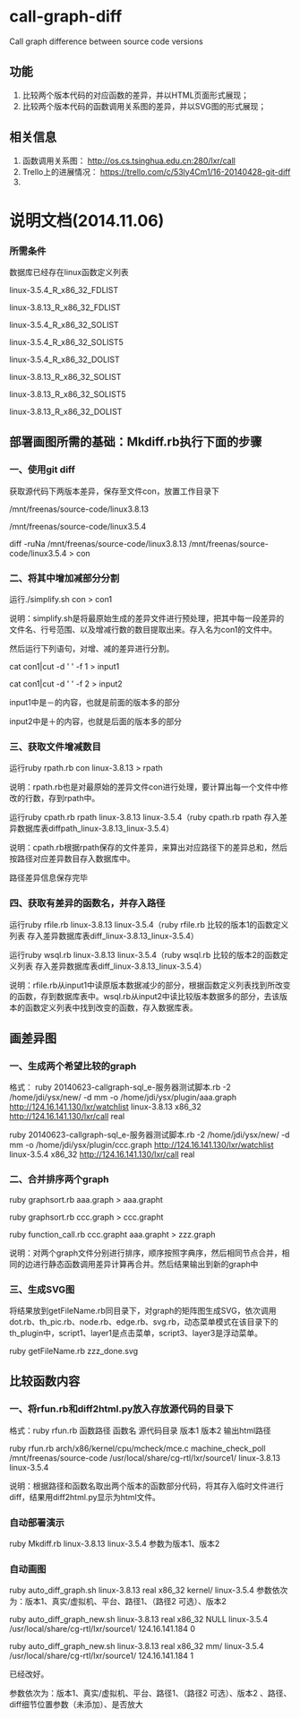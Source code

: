 call-graph-diff
===============

Call graph difference between source code versions

## 功能
 1. 比较两个版本代码的对应函数的差异，并以HTML页面形式展现；
 2. 比较两个版本代码的函数调用关系图的差异，并以SVG图的形式展现；
 
## 相关信息
 1. 函数调用关系图： http://os.cs.tsinghua.edu.cn:280/lxr/call
 2. Trello上的进展情况： https://trello.com/c/53ly4Cm1/16-20140428-git-diff
 3. 

# 说明文档(2014.11.06)
### 所需条件
数据库已经存在linux函数定义列表

linux-3.5.4_R_x86_32_FDLIST

linux-3.8.13_R_x86_32_FDLIST

linux-3.5.4_R_x86_32_SOLIST

linux-3.5.4_R_x86_32_SOLIST5

linux-3.5.4_R_x86_32_DOLIST

linux-3.8.13_R_x86_32_SOLIST

linux-3.8.13_R_x86_32_SOLIST5

linux-3.8.13_R_x86_32_DOLIST

## 部署画图所需的基础：Mkdiff.rb执行下面的步骤

### 一、使用git diff
获取源代码下两版本差异，保存至文件con，放置工作目录下

/mnt/freenas/source-code/linux3.8.13

/mnt/freenas/source-code/linux3.5.4

diff -ruNa /mnt/freenas/source-code/linux3.8.13 /mnt/freenas/source-code/linux3.5.4 > con

### 二、将其中增加减部分分割
运行./simplify.sh con > con1

说明：simplify.sh是将最原始生成的差异文件进行预处理，把其中每一段差异的文件名、行号范围、以及增减行数的数目提取出来。存入名为con1的文件中。

然后运行下列语句，对增、减的差异进行分割。

 cat con1|cut -d ' ' -f 1 > input1
 
 cat con1|cut -d ' ' -f 2 > input2
 
input1中是－的内容，也就是前面的版本多的部分

input2中是＋的内容，也就是后面的版本多的部分

### 三、获取文件增减数目
运行ruby rpath.rb  con linux-3.8.13 > rpath

说明：rpath.rb也是对最原始的差异文件con进行处理，要计算出每一个文件中修改的行数，存到rpath中。

运行ruby cpath.rb rpath linux-3.8.13 linux-3.5.4（ruby cpath.rb rpath 存入差异数据库表diffpath_linux-3.8.13_linux-3.5.4）

说明：cpath.rb根据rpath保存的文件差异，来算出对应路径下的差异总和，然后按路径对应差异数目存入数据库中。

路径差异信息保存完毕

### 四、获取有差异的函数名，并存入路径
运行ruby rfile.rb linux-3.8.13 linux-3.5.4（ruby rfile.rb 比较的版本1的函数定义列表 存入差异数据库表diff_linux-3.8.13_linux-3.5.4）

运行ruby wsql.rb linux-3.8.13 linux-3.5.4（ruby wsql.rb 比较的版本2的函数定义列表 存入差异数据库表diff_linux-3.8.13_linux-3.5.4）

说明：rfile.rb从input1中读原版本数据减少的部分，根据函数定义列表找到所改变的函数，存到数据库表中。wsql.rb从input2中读比较版本数据多的部分，去该版本的函数定义列表中找到改变的函数，存入数据库表。

## 画差异图

### 一、生成两个希望比较的graph
格式：
ruby 20140623-callgraph-sql_e-服务器测试脚本.rb -2 /home/jdi/ysx/new/ -d mm -o /home/jdi/ysx/plugin/aaa.graph http://124.16.141.130/lxr/watchlist linux-3.8.13 x86_32 http://124.16.141.130/lxr/call real

ruby 20140623-callgraph-sql_e-服务器测试脚本.rb -2 /home/jdi/ysx/new/ -d mm -o /home/jdi/ysx/plugin/ccc.graph http://124.16.141.130/lxr/watchlist linux-3.5.4 x86_32 http://124.16.141.130/lxr/call real

### 二、合并排序两个graph
ruby graphsort.rb aaa.graph > aaa.grapht

ruby graphsort.rb ccc.graph > ccc.grapht

ruby function_call.rb ccc.grapht aaa.grapht > zzz.graph

说明：对两个graph文件分别进行排序，顺序按照字典序，然后相同节点合并，相同的边进行静态函数调用差异计算再合并。然后结果输出到新的graph中

### 三、生成SVG图
将结果放到getFileName.rb同目录下，对graph的矩阵图生成SVG，依次调用dot.rb、th_pic.rb、node.rb、edge.rb、svg.rb，动态菜单模式在该目录下的th_plugin中，script1、layer1是点击菜单，script3、layer3是浮动菜单。

ruby getFileName.rb zzz_done.svg

## 比较函数内容

### 一、将rfun.rb和diff2html.py放入存放源代码的目录下
格式：ruby rfun.rb 函数路径 函数名 源代码目录 版本1 版本2 输出html路径

ruby rfun.rb arch/x86/kernel/cpu/mcheck/mce.c machine_check_poll /mnt/freenas/source-code /usr/local/share/cg-rtl/lxr/source1/ linux-3.8.13 linux-3.5.4

说明：根据路径和函数名取出两个版本的函数部分代码，将其存入临时文件进行diff，结果用diff2html.py显示为html文件。

### 自动部署演示
ruby Mkdiff.rb linux-3.8.13 linux-3.5.4
参数为版本1、版本2
### 自动画图
ruby auto_diff_graph.sh  linux-3.8.13 real x86_32 kernel/ linux-3.5.4
参数依次为：版本1、真实/虚拟机、平台、路径1、（路径2 可选）、版本2 

ruby auto_diff_graph_new.sh  linux-3.8.13 real x86_32 NULL linux-3.5.4 /usr/local/share/cg-rtl/lxr/source1/ 124.16.141.184 0

ruby auto_diff_graph_new.sh  linux-3.8.13 real x86_32 mm/ linux-3.5.4 /usr/local/share/cg-rtl/lxr/source1/ 124.16.141.184 1

已经改好。

参数依次为：版本1、真实/虚拟机、平台、路径1、（路径2 可选）、版本2 、路径、diff细节位置参数（未添加）、是否放大

